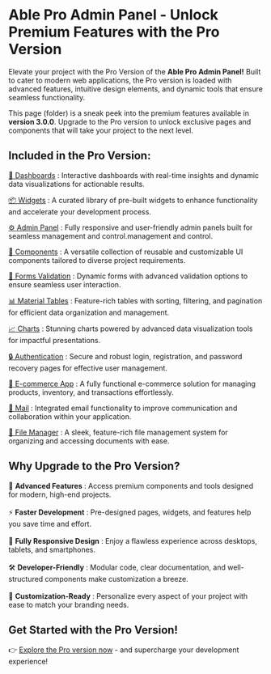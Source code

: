# Able Pro Admin Panel - Unlock Premium Features with the Pro Version

Elevate your project with the Pro Version of the <b>Able Pro Admin Panel!</b> Built to cater to modern web applications, the Pro version is loaded with advanced features, intuitive design elements, and dynamic tools that ensure seamless functionality.

This page (folder) is a sneak peek into the premium features available in <b>version 3.0.0</b>. Upgrade to the Pro version to unlock exclusive pages and components that will take your project to the next level.

## Included in the Pro Version:

[🚀 Dashboards](https://ableproadmin.com/angular/stage/dashboard/default) : Interactive dashboards with real-time insights and dynamic data visualizations for actionable results.

[📦 Widgets](https://ableproadmin.com/angular/stage/widget/data) : A curated library of pre-built widgets to enhance functionality and accelerate your development process.

[⚙️ Admin Panel](https://berrydashboard.io/angular/default/online-course/dashboard) : Fully responsive and user-friendly admin panels built for seamless management and control.management and control.

[🔧 Components](https://ableproadmin.com/angular/stage/components/input/button) : A versatile collection of reusable and customizable UI components tailored to diverse project requirements.

[📝 Forms Validation](https://ableproadmin.com/angular/stage/forms/validation) : Dynamic forms with advanced validation options to ensure seamless user interaction.

[📊 Material Tables](https://ableproadmin.com/angular/stage/material-table) : Feature-rich tables with sorting, filtering, and pagination for efficient data organization and management.

[📈 Charts](https://ableproadmin.com/angular/stage/apex-chart) : Stunning charts powered by advanced data visualization tools for impactful presentations.

[🔒 Authentication](https://ableproadmin.com/angular/stage/authentication-3) : Secure and robust login, registration, and password recovery pages for effective user management.

[🛒 E-commerce App](https://ableproadmin.com/angular/stage/application/e-commerce/product) : A fully functional e-commerce solution for managing products, inventory, and transactions effortlessly.

[💬 Mail](https://ableproadmin.com/angular/stage/application/email) : Integrated email functionality to improve communication and collaboration within your application.

[👤 File Manager](https://ableproadmin.com/angular/stage/application/file-manager) : A sleek, feature-rich file management system for organizing and accessing documents with ease.

## Why Upgrade to the Pro Version?

🚀 <b>Advanced Features</b> : Access premium components and tools designed for modern, high-end projects. <br/><br/>
⚡ <b>Faster Development</b> : Pre-designed pages, widgets, and features help you save time and effort. <br/><br/>
📱 <b>Fully Responsive Design</b> : Enjoy a flawless experience across desktops, tablets, and smartphones. <br/><br/>
🛠 <b>Developer-Friendly</b> : Modular code, clear documentation, and well-structured components make customization a breeze. <br/><br/>
🎨 <b>Customization-Ready</b> : Personalize every aspect of your project with ease to match your branding needs.

## Get Started with the Pro Version!

👉 [Explore the Pro version now](https://themeforest.net/item/able-pro-angular-dashboard-template/50607360?s_rank=7) - and supercharge your development experience!
